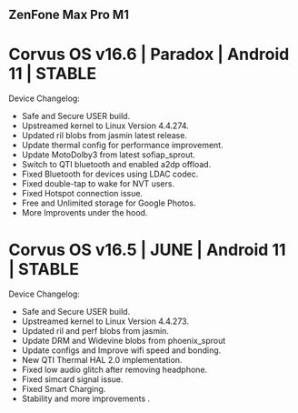 ## ZenFone Max Pro M1

# Corvus OS v16.6 | Paradox | Android 11 | STABLE
Device Changelog:
- Safe and Secure USER build.
- Upstreamed kernel to Linux Version 4.4.274.
- Updated ril blobs from jasmin latest release.
- Update thermal config for performance improvement.
- Update MotoDolby3 from latest sofiap_sprout.
- Switch to QTI bluetooth and enabled a2dp offload.
- Fixed Bluetooth for devices using LDAC codec.
- Fixed double-tap to wake for NVT users.
- Fixed Hotspot connection issue.
- Free and Unlimited storage for Google Photos.
- More Improvents under the hood.

# Corvus OS v16.5 | JUNE | Android 11 | STABLE
Device Changelog:
- Safe and Secure USER build.
- Upstreamed kernel to Linux Version 4.4.273.
- Updated ril and perf blobs from jasmin.
- Update DRM and Widevine blobs from phoenix_sprout
- Update configs and Improve wifi speed and bonding.
- New QTI Thermal HAL 2.0 implementation.
- Fixed low audio glitch after removing headphone.
- Fixed simcard signal issue.
- Fixed Smart Charging.
- Stability and more improvements .
